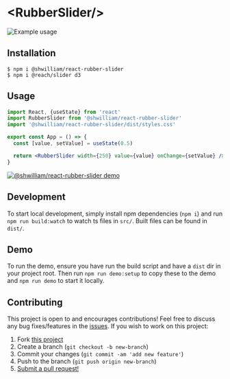 # \<RubberSlider/\>

![Example usage](https://user-images.githubusercontent.com/38357771/82850378-02b46c00-9eb1-11ea-9b7c-5f8334484f6e.gif)

## Installation

```shell
$ npm i @shwilliam/react-rubber-slider
$ npm i @reach/slider d3
```

## Usage

```jsx
import React, {useState} from 'react'
import RubberSlider from '@shwilliam/react-rubber-slider'
import '@shwilliam/react-rubber-slider/dist/styles.css'

export const App = () => {
  const [value, setValue] = useState(0.5)

  return <RubberSlider width={250} value={value} onChange={setValue} />
}
```

[![@shwilliam/react-rubber-slider demo](https://codesandbox.io/static/img/play-codesandbox.svg)](https://codesandbox.io/s/gifted-shannon-qed9g?fontsize=14&hidenavigation=1&theme=dark)

## Development

To start local development, simply install npm dependencies (`npm i`) and run `npm run build:watch` to watch ts files in `src/`. Built files can be found in `dist/`.

## Demo

To run the demo, ensure you have run the build script and have a `dist` dir in your project root. Then run `npm run demo:setup` to copy these to the demo and `npm run demo` to start it locally.

## Contributing

This project is open to and encourages contributions! Feel free to discuss any bug fixes/features in the [issues](https://github.com/shwilliam/react-rubber-slider/issues). If you wish to work on this project:

1. Fork [this project](https://github.com/shwilliam/react-rubber-slider)
2. Create a branch (`git checkout -b new-branch`)
3. Commit your changes (`git commit -am 'add new feature'`)
4. Push to the branch (`git push origin new-branch`)
5. [Submit a pull request!](https://github.com/shwilliam/react-rubber-slider/pull/new/master)
